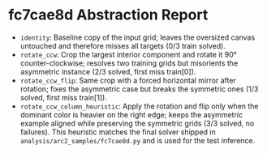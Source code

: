 # fc7cae8d Abstraction Report

- `identity`: Baseline copy of the input grid; leaves the oversized canvas untouched and therefore misses all targets (0/3 train solved).
- `rotate_ccw`: Crop the largest interior component and rotate it 90° counter-clockwise; resolves two training grids but misorients the asymmetric instance (2/3 solved, first miss train[0]).
- `rotate_ccw_flip`: Same crop with a forced horizontal mirror after rotation; fixes the asymmetric case but breaks the symmetric ones (1/3 solved, first miss train[1]).
- `rotate_ccw_column_heuristic`: Apply the rotation and flip only when the dominant color is heavier on the right edge; keeps the asymmetric example aligned while preserving the symmetric grids (3/3 solved, no failures). This heuristic matches the final solver shipped in `analysis/arc2_samples/fc7cae8d.py` and is used for the test inference.
